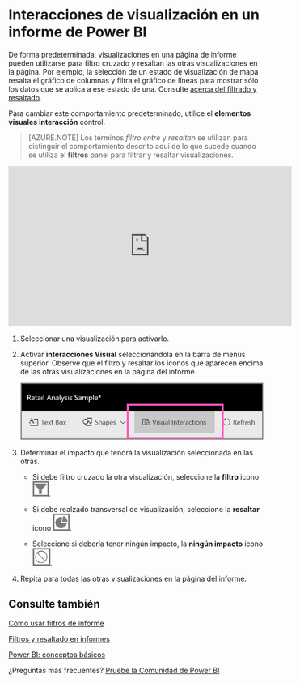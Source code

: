 <properties
   pageTitle="Cambiar cómo interactúan los objetos visuales en un informe"
   description="Documentación sobre cómo establecer las interacciones Visual en un informe de Microsoft Power BI."
   services="powerbi"
   documentationCenter=""
   authors="mihart"
   manager="mblythe"
   backup=""
   editor=""
   tags=""
   featuredVideoId="N_xYsCbyHPw"
   qualityFocus="no"
   qualityDate=""/>

<tags
   ms.service="powerbi"
   ms.devlang="NA"
   ms.topic="article"
   ms.tgt_pltfrm="NA"
   ms.workload="powerbi"
   ms.date="08/25/2016"
   ms.author="mihart"/>

# Interacciones de visualización en un informe de Power BI

De forma predeterminada, visualizaciones en una página de informe pueden utilizarse para filtro cruzado y resaltan las otras visualizaciones en la página.
Por ejemplo, la selección de un estado de visualización de mapa resalta el gráfico de columnas y filtra el gráfico de líneas para mostrar sólo los datos que se aplica a ese estado de una.
Consulte [acerca del filtrado y resaltado](powerbi-service-about-filters-and-highlighting-in-reports.md).

Para cambiar este comportamiento predeterminado, utilice el **elementos visuales interacción** control.

>[AZURE.NOTE] Los términos *filtro entre* y *resaltan* se utilizan para distinguir el comportamiento descrito aquí de lo que sucede cuando se utiliza el **filtros** panel para filtrar y resaltar visualizaciones.  

<iframe width="560" height="315" src="https://www.youtube.com/embed/N_xYsCbyHPw?list=PL1N57mwBHtN0JFoKSR0n-tBkUJHeMP2cP" frameborder="0" allowfullscreen></iframe>

1.  Seleccionar una visualización para activarlo.  

2. Activar **interacciones Visual** seleccionándola en la barra de menús superior. Observe que el filtro y resaltar los iconos que aparecen encima de las otras visualizaciones en la página del informe.

    ![](media/powerbi-service-visual-interactions/pbi-visual-interaction-icon.png)

2.  Determinar el impacto que tendrá la visualización seleccionada en las otras.  

    -   Si debe filtro cruzado la otra visualización, seleccione la **filtro** icono ![](media/powerbi-service-visual-interactions/pbi-filter-icon-outlined.png).

    -   Si debe realzado transversal de visualización, seleccione la **resaltar** icono ![](media/powerbi-service-visual-interactions/pbi-highlight-icon-outlined.png).

    -   Seleccione si debería tener ningún impacto, la **ningún impacto** icono ![](media/powerbi-service-visual-interactions/pbi-noimpact-icon-outlined.png).

3.  Repita para todas las otras visualizaciones en la página del informe.

## Consulte también

 [Cómo usar filtros de informe](powerbi-service-how-to-use-a-report-filter.md)

[Filtros y resaltado en informes](powerbi-service-about-filters-and-highlighting-in-reports.md)

[Power BI: conceptos básicos](powerbi-service-basic-concepts.md)

¿Preguntas más frecuentes? [Pruebe la Comunidad de Power BI](http://community.powerbi.com/)
